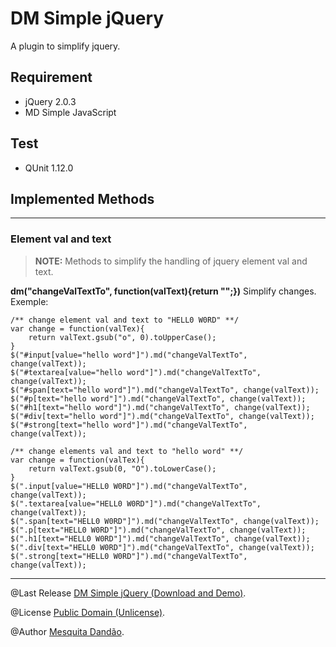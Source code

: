 DM Simple jQuery
====================


A plugin to simplify jquery.

	
Requirement
--------------------

- jQuery 2.0.3
- MD Simple JavaScript


Test
--------------------

- QUnit 1.12.0

Implemented Methods
--------------------

--------------------

### Element val and text

> **NOTE:** Methods to simplify the handling of jquery element val and text.

**dm("changeValTextTo", function(valText){return "";})** Simplify changes. Exemple:

```
/** change element val and text to "HELL0 W0RD" **/
var change = function(valTex){
	return valText.gsub("o", 0).toUpperCase();
}
$("#input[value="hello word"]").md("changeValTextTo", change(valText));
$("#textarea[value="hello word"]").md("changeValTextTo", change(valText));
$("#span[text="hello word"]").md("changeValTextTo", change(valText));
$("#p[text="hello word"]").md("changeValTextTo", change(valText));
$("#h1[text="hello word"]").md("changeValTextTo", change(valText));
$("#div[text="hello word"]").md("changeValTextTo", change(valText));
$("#strong[text="hello word"]").md("changeValTextTo", change(valText));

/** change elements val and text to "hello word" **/
var change = function(valTex){
	return valText.gsub(0, "O").toLowerCase();
}
$(".input[value="HELL0 W0RD"]").md("changeValTextTo", change(valText));
$(".textarea[value="HELL0 W0RD"]").md("changeValTextTo", change(valText));
$(".span[text="HELL0 W0RD"]").md("changeValTextTo", change(valText));
$(".p[text="HELL0 W0RD"]").md("changeValTextTo", change(valText));
$(".h1[text="HELL0 W0RD"]").md("changeValTextTo", change(valText));
$(".div[text="HELL0 W0RD"]").md("changeValTextTo", change(valText));
$(".strong[text="HELL0 W0RD"]").md("changeValTextTo", change(valText));
```

--------------------

@Last Release <a href="http://mesquitadandao.github.io/md_simple_jquery" target="_blank">DM Simple jQuery (Download and Demo)</a>.

@License <a href="http://choosealicense.com/licenses/unlicense" target="_blank">Public Domain (Unlicense)</a>.

@Author <a href="http://mesquitadandao.github.io" target="_blank">Mesquita Dandão</a>.

